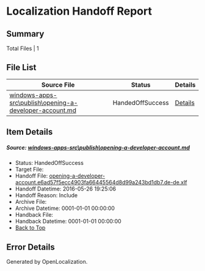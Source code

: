 # <a name='report-top'></a> Localization Handoff Report

## Summary
 Total Files | 1

## File List
 Source File | Status | Details 
 ----------- | ------ | ------- 
 [windows-apps-src\publish\opening-a-developer-account.md](https://github.com/Microsoft/windows-apps/blob/c4a753b7642354c4fe42cff721fb21337b14528f/windows-apps-src/publish/opening-a-developer-account.md) | HandedOffSuccess | [Details](#979df6390fef01a32fb1728956622fbfe38bafa93526)

## Item Details
##### <a name='979df6390fef01a32fb1728956622fbfe38bafa93526'></a> Source: [windows-apps-src\publish\opening-a-developer-account.md](https://github.com/Microsoft/windows-apps/blob/c4a753b7642354c4fe42cff721fb21337b14528f/windows-apps-src/publish/opening-a-developer-account.md)
* Status: HandedOffSuccess
* Target File: 
* Handoff File: [opening-a-developer-account.e6ad57f5ecc4903fa66445564d8d99a243bd1db7.de-de.xlf](https://github.com/Microsoft/WDG.handoff/blob/47b24b656fa2d0ae72d11c495a55a28c07b53d13/ol-handoff/Microsoft/windows-apps.de-de/master/opening-a-developer-account.e6ad57f5ecc4903fa66445564d8d99a243bd1db7.de-de.xlf)
* Handoff Datetime: 2016-05-26 19:25:06
* Handoff Reason: Include
* Archive File: 
* Archive Datetime: 0001-01-01 00:00:00
* Handback File: 
* Handback Datetime: 0001-01-01 00:00:00
* [Back to Top](#report-top)


## Error Details

Generated by OpenLocalization.
